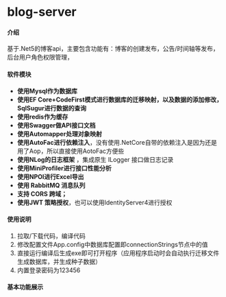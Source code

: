# blog-server

#### 介绍
基于.Net5的博客api，主要包含功能有：博客的创建发布，公告/时间轴等发布，后台用户角色权限管理，

#### 软件模块
- **使用Mysql作为数据库** 
- **使用EF Core+CodeFirst模式进行数据库的迁移映射，以及数据的添加修改，SqlSugur进行数据的查询**
- **使用redis作为缓存** 
- **使用Swagger做API接口文档** 
- **使用Automapper处理对象映射** 
- **使用AutoFac进行依赖注入**，没有使用.NetCore自带的依赖注入是因为还是用了Aop，所以直接使用AotoFac方便些
- **使用NLog的日志框架** ，集成原生 ILogger 接口做日志记录
- **使用MiniProfiler进行接口性能分析** 
- **使用NPOI进行Excel导出** 
- **使用 RabbitMQ 消息队列**
- **支持 CORS 跨域；**
- **使用JWT 策略授权**，也可以使用IdentityServer4进行授权



#### 使用说明

1.  拉取/下载代码，编译代码
2.  修改配置文件App.config中数据库配置即connectionStrings节点中的值
3.  直接运行编译后生成exe即可打开程序（应用程序启动时会自动执行迁移文件生成数据库，并生成种子数据）
4.  内置登录密码为123456
#### 基本功能展示


